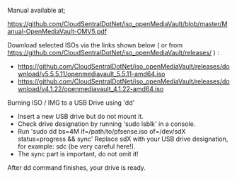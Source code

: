 Manual available at;

https://github.com/CloudSentralDotNet/iso_openMediaVault/blob/master/Manual-OpenMediaVault-OMV5.pdf


Download selected ISOs via the links shown below ( or from https://github.com/CloudSentralDotNet/iso_openMediaVault/releases/ ) :
  
* https://github.com/CloudSentralDotNet/iso_openMediaVault/releases/download/v5.5.5.11/openmediavault_5.5.11-amd64.iso
* https://github.com/CloudSentralDotNet/iso_openMediaVault/releases/download/v4.1.22/openmediavault_4.1.22-amd64.iso 


Burning ISO / IMG to a USB Drive using 'dd'

* Insert a new USB drive but do not mount it.
* Check drive designation by running 'sudo lsblk' in a console.
* Run 'sudo dd bs=4M if=/path/to/pfsense.iso of=/dev/sdX status=progress && sync' 
  Replace sdX with your USB drive designation, for example: sdc (be very careful here!).
* The sync part is important, do not omit it!

After dd command finishes, your drive is ready.

